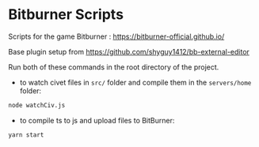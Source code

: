 # Bitburner Scripts

Scripts for the game Bitburner : https://bitburner-official.github.io/

Base plugin setup from https://github.com/shyguy1412/bb-external-editor

Run both of these commands in the root directory of the project.

- to watch civet files in `src/` folder and compile them in the `servers/home` folder:

```sh
node watchCiv.js
```

- to compile ts to js and upload files to BitBurner:

```sh
yarn start
```
